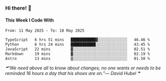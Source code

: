 ### Hi there! 👋

#### This Week I Code With
<!--START_SECTION:waka-->

```txt
From: 11 May 2025 - To: 18 May 2025

TypeScript   6 hrs 51 mins   ███████████▓░░░░░░░░░░░░░   46.46 %
Python       6 hrs 24 mins   ███████████░░░░░░░░░░░░░░   43.45 %
JavaScript   22 mins         ▓░░░░░░░░░░░░░░░░░░░░░░░░   02.51 %
Markdown     19 mins         ▓░░░░░░░░░░░░░░░░░░░░░░░░   02.19 %
Astro        13 mins         ▒░░░░░░░░░░░░░░░░░░░░░░░░   01.50 %
```

<!--END_SECTION:waka-->

<!--STARTS_HERE_QUOTE_README-->
<i>❝“We need above all to know about changes; no one wants or needs to be reminded 16 hours a day that his shoes are on.”— David Hubel   ❞</i>
<!--ENDS_HERE_QUOTE_README-->
